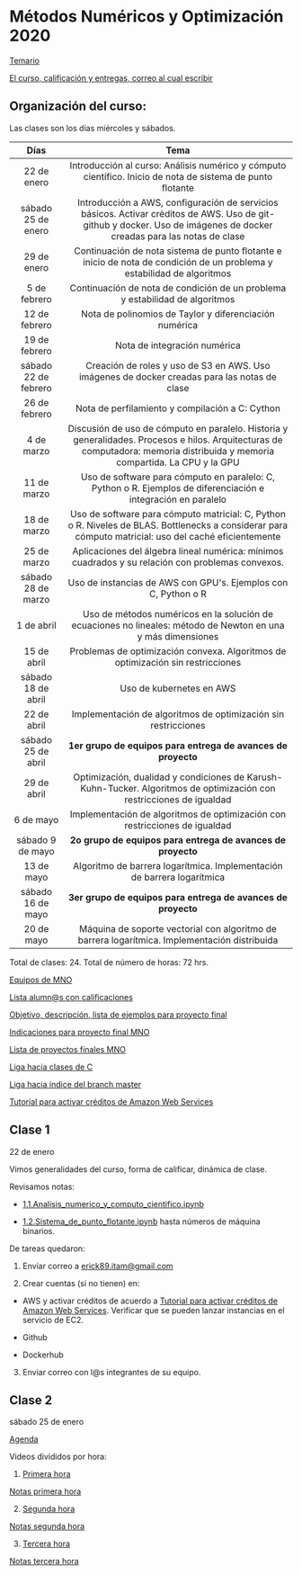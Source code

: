 # Métodos Numéricos y Optimización 2020

[Temario](https://drive.google.com/file/d/19TA_wSrX-uYIotaQ4CINsU7mZyo5h45w/view?usp=sharing)

[El curso, calificación y entregas, correo al cual escribir](el_curso_de_MNO.md)


## Organización del curso:

Las clases son los días miércoles y sábados. 

| Días   | Tema                                                              |
| :--------:|:-----------------------------------------------------------------:|
| 22 de enero| Introducción al curso: Análisis numérico y cómputo científico. Inicio de nota de sistema de punto flotante| 
| sábado 25 de enero| Introducción a AWS, configuración de servicios básicos. Activar créditos de AWS. Uso de git-github y docker. Uso de imágenes de docker creadas para las notas de clase|
| 29 de enero|Continuación de nota sistema de punto flotante e inicio de nota de condición de un problema y estabilidad de algoritmos|
| 5 de febrero|Continuación de nota de condición de un problema y estabilidad de algoritmos|
|12 de febrero|Nota de polinomios de Taylor y diferenciación numérica|
|19 de febrero|Nota de integración numérica|
|sábado 22 de febrero|Creación de roles y uso de S3 en AWS. Uso imágenes de docker creadas para las notas de clase|
|26 de febrero|Nota de perfilamiento y compilación a C: Cython|
|4 de marzo|Discusión de uso de cómputo en paralelo. Historia y generalidades. Procesos e hilos. Arquitecturas de computadora: memoria distribuida y memoria compartida. La CPU y la GPU|
|11 de marzo|Uso de software para cómputo en paralelo: C, Python o R. Ejemplos de diferenciación e integración en paralelo|
|18 de marzo|Uso de software para cómputo matricial: C, Python o R. Niveles de BLAS. Bottlenecks a considerar para cómputo matricial: uso del caché eficientemente|
|25 de marzo|Aplicaciones del álgebra lineal numérica: mínimos cuadrados y su relación con problemas convexos.| 
|sábado 28 de marzo|Uso de instancias de AWS con GPU's. Ejemplos con C, Python o R|
|1 de abril|Uso de métodos numéricos en la solución de ecuaciones no lineales: método de Newton en una y más dimensiones|
|15 de abril|Problemas de optimización convexa. Algoritmos de optimización sin restricciones|
|sábado 18 de abril|Uso de kubernetes en AWS |
|22 de abril|Implementación de algoritmos de optimización sin restricciones|
|sábado 25 de abril|**1er grupo de equipos para entrega de avances de proyecto**|
|29 de abril|Optimización, dualidad y condiciones de Karush-Kuhn-Tucker. Algoritmos de optimización con restricciones de igualdad|
|6 de mayo|Implementación de algoritmos de optimización con restricciones de igualdad|
|sábado 9 de mayo|**2o grupo de equipos para entrega de avances de proyecto**|
|13 de mayo|Algoritmo de barrera logarítmica. Implementación de barrera logarítmica|
|sábado 16 de mayo|**3er grupo de equipos para entrega de avances de proyecto**|
|20 de mayo|Máquina de soporte vectorial con algoritmo de barrera logarítmica. Implementación distribuida|

Total de clases: 24. Total de número de horas: 72 hrs.





[Equipos de MNO](https://drive.google.com/file/d/1_kez3wqmc7jYZgLeNrP9wYouWImWaI4M/view?usp=sharing)

[Lista alumn@s con calificaciones](https://drive.google.com/file/d/1XPPBFq2X1Rzc5R5tWIvsYpm0_7_CfskF/view?usp=sharing)

[Objetivo, descripción, lista de ejemplos para proyecto final](proyecto_final)

[Indicaciones para proyecto final MNO](proyecto_final/indicaciones)

[Lista de proyectos finales MNO](proyecto_final/proyectos)

[Liga hacia clases de C](https://github.com/ITAM-DS/analisis-numerico-computo-cientifico/tree/master/C)

[Liga hacia índice del branch master](https://github.com/ITAM-DS/analisis-numerico-computo-cientifico/tree/master)

[Tutorial para activar créditos de Amazon Web Services](https://github.com/ITAM-DS/analisis-numerico-computo-cientifico/wiki/0.Activar-creditos-de-AWS)




## Clase 1

22 de enero

Vimos generalidades del curso, forma de calificar, dinámica de clase.

Revisamos notas:

* [1.1.Analisis_numerico_y_computo_cientifico.ipynb](https://github.com/ITAM-DS/analisis-numerico-computo-cientifico/blob/master/temas/I.computo_cientifico/1.1.Analisis_numerico_y_computo_cientifico.ipynb)

* [1.2.Sistema_de_punto_flotante.ipynb](https://github.com/ITAM-DS/analisis-numerico-computo-cientifico/blob/master/temas/I.computo_cientifico/1.2.Sistema_de_punto_flotante.ipynb) hasta números de máquina binarios.

De tareas quedaron:

1) Enviar correo a erick89.itam@gmail.com

2) Crear cuentas (si no tienen) en:

  * AWS y activar créditos de acuerdo a [Tutorial para activar créditos de Amazon Web Services](https://github.com/ITAM-DS/analisis-numerico-computo-cientifico/wiki/0.Activar-creditos-de-AWS). Verificar que se pueden lanzar instancias en el servicio de EC2.
  
  * Github
  
  * Dockerhub
  
3) Enviar correo con l@s integrantes de su equipo.


## Clase 2

sábado 25 de enero

[Agenda](https://drive.google.com/file/d/1bDLx7IvpnN6syhkmiv_n9hj0jAx00M1K/view?usp=sharing)

Videos divididos por hora:

1) [Primera hora](https://www.youtube.com/watch?v=ZWrQ2vhlfvs&t=128s) 

[Notas primera hora](https://drive.google.com/file/d/1hEPPZmoCcbsaUVZhcM_9Bwn4kENrWUxn/view?usp=sharing)

2) [Segunda hora](https://www.youtube.com/watch?v=UXP0bp4ocLE)

[Notas segunda hora](https://drive.google.com/file/d/1ELy-Jsk47X5hIYplhFrbPjQC6PV7FvlW/view?usp=sharing)

3) [Tercera hora](https://www.youtube.com/watch?v=imL_GgZoREs)

[Notas tercera hora](https://drive.google.com/file/d/1xbzCrPZRoXgmsH4d5-NeRGnotLQSEhX2/view?usp=sharing)


